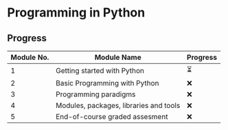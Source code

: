 # Programming in Python

## Progress

| Module No. | Module Name                            | Progress |
| ---------- | -------------------------------------- | -------- |
| 1          | Getting started with Python            | ⏳       |
| 2          | Basic Programming with Python          | ❌       |
| 3          | Programming paradigms                  | ❌       |
| 4          | Modules, packages, libraries and tools | ❌       |
| 5          | End-of-course graded assesment         | ❌       |
